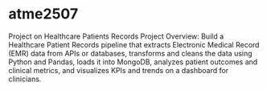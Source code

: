 # atme2507
Project on Healthcare Patients Records
Project Overview:
Build a Healthcare Patient Records pipeline that extracts Electronic Medical Record (EMR) data from APIs or databases, transforms and cleans the data using Python and Pandas, loads it into MongoDB, analyzes patient outcomes and clinical metrics, and visualizes KPIs and trends on a dashboard for clinicians.


